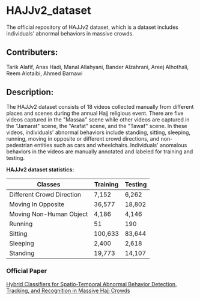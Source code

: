 # HAJJv2_dataset
The official repository of HAJJv2 dataset, which is a dataset includes individuals' abnormal behaviors in massive crowds.

## Contributers:
Tarik Alafif, Anas Hadi, Manal Allahyani, Bander Alzahrani, Areej Alhothali, Reem Alotaibi, Ahmed Barnawi 

## Description:
The HAJJv2 dataset consists of 18 videos collected manually from different places and scenes during the annual Hajj religious event. There are five videos captured in the "Massaa" scene while other videos are captured in the "Jamarat" scene, the "Arafat" scene, and the "Tawaf" scene. In these videos, individuals' abnormal behaviors include standing, sitting, sleeping, running, moving in opposite or different crowd directions, and non-pedestrian entities such as cars and wheelchairs. Individuals' anomalous behaviors in the videos are manually annotated and labeled for training and testing. 

**HAJJv2 dataset statistics:** <br/>

|  Classes  | Training | Testing |  
| ------------- | ------------- | ------------- |
| Different Crowd Direction | 7,152 | 6,262 |
| Moving In Opposite | 36,577 | 18,802 |
| Moving Non-Human Object | 4,186 | 4,146 |
| Running | 51 | 190 |
| Sitting | 100,633 | 83,644 |
| Sleeping | 2,400 | 2,618 |
| Standing | 19,773 | 14,107 |


### Official Paper 
[Hybrid Classifiers for Spatio-Temporal Abnormal Behavior Detection, Tracking, and Recognition in Massive Hajj Crowds](https://www.mdpi.com/2079-9292/12/5/1165)
